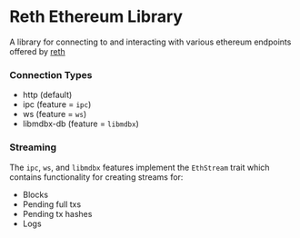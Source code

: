 # Reth Ethereum Library
A library for connecting to and interacting with various ethereum endpoints offered by [reth](https://github.com/paradigmxyz/reth)

### Connection Types
- http (default)
- ipc (feature = `ipc`)
- ws (feature = `ws`)
- libmdbx-db (feature = `libmdbx`)

### Streaming
The `ipc`, `ws`, and `libmdbx` features implement the `EthStream` trait which contains functionality for creating streams for:
- Blocks
- Pending full txs
- Pending tx hashes
- Logs